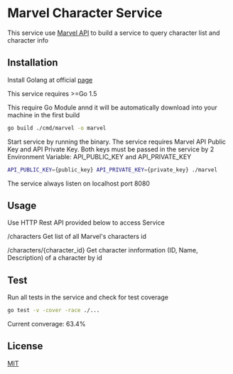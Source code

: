 # Marvel Character Service

This service use [Marvel API](https://developer.marvel.com) to build a service to query character list and character info

## Installation

Install Golang at official [page](https://golang.org/dl)

This service requires >=Go 1.5

This require Go Module annd it will be automatically download into your machine in the first build

```bash
go build ./cmd/marvel -o marvel
```

Start service by running the binary. The service requires Marvel API Public Key and API Private Key.
Both keys must be passed in the service by 2 Environment Variable: API_PUBLIC_KEY and API_PRIVATE_KEY

```bash
API_PUBLIC_KEY={public_key} API_PRIVATE_KEY={private_key} ./marvel
```

The service always listen on localhost port 8080

## Usage

Use HTTP Rest API provided below to access Service

/characters
Get list of all Marvel's characters id

/characters/{character_id}
Get character innformation (ID, Name, Description) of a character by id

## Test

Run all tests in the service and check for test coverage

```bash
go test -v -cover -race ./...
```

Current converage: 63.4%

## License

[MIT](https://choosealicense.com/licenses/mit/)
